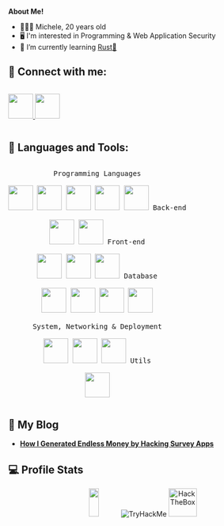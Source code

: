 **About Me!**

- 👨🏽‍💻 Michele, 20 years old
- 🖥️	I'm interested in Programming & Web Application Security
- 🌱 I’m currently learning <a href="https://www.rust-lang.org/">Rust🦀</a>
<!-- - 💬 Ask me about anything <a href="https://t.me/Michele0303">here</a> -->

<h2>🌳 Connect with me:</h2>
<p style="display: inline-block;" align="left">
  
  <a href="https://www.linkedin.com/in/michele-fiori03/">
    <img width="50px" src="https://cdn.jsdelivr.net/gh/devicons/devicon/icons/linkedin/linkedin-original.svg" />
  </a>
 
  <a href="https://t.me/Michele0303">
    <img width="50px" src="https://upload.wikimedia.org/wikipedia/commons/thumb/8/82/Telegram_logo.svg/768px-Telegram_logo.svg.png" />
  </a>
</p>

<h2>🔧 Languages and Tools:</h2>
<p style="display: inline-block;" align="center">
  <kbd>
    <kbd>Programming Languages</kbd>
    <br>
    <br>
    <img width="50px" src="https://cdn.jsdelivr.net/gh/devicons/devicon/icons/csharp/csharp-original.svg" /> 
    <img width="50px" src="https://cdn.jsdelivr.net/gh/devicons/devicon/icons/python/python-original.svg" /> 
    <img width="50px" src="https://cdn.jsdelivr.net/gh/devicons/devicon/icons/bash/bash-original.svg" />
    <img width="50px" src="https://cdn.jsdelivr.net/gh/devicons/devicon/icons/c/c-original.svg" />
    <img width="50px" src="https://cdn.jsdelivr.net/gh/devicons/devicon/icons/rust/rust-plain.svg" />
  </kbd>
  <kbd>
    <kbd>Back-end</kbd>
    <br>
    <br>
    <img width="50px" src="https://cdn.jsdelivr.net/gh/devicons/devicon/icons/dotnetcore/dotnetcore-original.svg" />
    <img width="50px" src="https://cdn.jsdelivr.net/gh/devicons/devicon/icons/flask/flask-original-wordmark.svg" />
  </kbd>
  <kbd>
    <kbd>Front-end</kbd>
    <br>
    <br>
    <img width="50px" src="https://cdn.jsdelivr.net/gh/devicons/devicon/icons/html5/html5-original-wordmark.svg" />  
    <img width="50px" src="https://cdn.jsdelivr.net/gh/devicons/devicon/icons/bootstrap/bootstrap-original-wordmark.svg" /> 
    <img width="50px" src="https://cdn.jsdelivr.net/gh/devicons/devicon/icons/svelte/svelte-original-wordmark.svg" />
  </kbd>
  <kbd>
    <kbd>Database</kbd>
    <br>
    <br>
    <img width="50px" src="https://cdn.jsdelivr.net/gh/devicons/devicon/icons/mysql/mysql-original-wordmark.svg" />
    <img width="50px" src="https://cdn.jsdelivr.net/gh/devicons/devicon/icons/microsoftsqlserver/microsoftsqlserver-plain-wordmark.svg" />
    <img width="50px" src="https://cdn.jsdelivr.net/gh/devicons/devicon/icons/postgresql/postgresql-original-wordmark.svg" />
    <img width="50px" src="https://cdn.jsdelivr.net/gh/devicons/devicon/icons/mongodb/mongodb-original-wordmark.svg" />
  </kbd>
  <br>
  <br>
   <kbd>
    <kbd>System, Networking & Deployment</kbd>
    <br>
    <br>
    <img width="50px" src="https://cdn.jsdelivr.net/gh/devicons/devicon/icons/linux/linux-original.svg" />
    <img width="50px" src="https://cdn.jsdelivr.net/gh/devicons/devicon/icons/git/git-original-wordmark.svg" />
    <img width="50px" src="https://cdn.jsdelivr.net/gh/devicons/devicon/icons/docker/docker-original-wordmark.svg" />
  </kbd>
  <kbd>
    <kbd>Utils</kbd>
    <br>
    <br>
    <img width="50px" src="https://cdn.jsdelivr.net/gh/devicons/devicon/icons/latex/latex-original.svg" />
  </kbd>
</p>

<h2>📝 My Blog</h2>
<div>

  <ul>
    <strong>
    <li>
      <a href="https://michele0303.github.io/posts/how-i-generated-endless-money-by-hacking-survey-apps/">
        How I Generated Endless Money by Hacking Survey Apps
      </a>
    </li>
    </strong>
  <ul>
  
</div>

<h2>💻 Profile Stats</h2>
<div>

  <p align="center">
    <img style="width: 20%; height: 57px" src="https://komarev.com/ghpvc/?username=Michele0303&style=for-the-badge" />
    <img src="https://tryhackme-badges.s3.amazonaws.com/Michele0303.png" alt="TryHackMe">
    <img style="height: 57px" src="https://www.hackthebox.com/badge/image/57896" alt="HackTheBox">
  </p>


</div>



